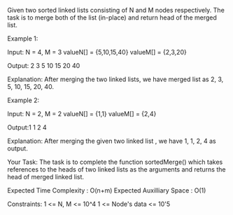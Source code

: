 Given two sorted linked lists consisting of N and M nodes respectively. The task is to merge both of the list (in-place) and return head of the merged list.
 

Example 1:

Input:
N = 4, M = 3 
valueN[] = {5,10,15,40}
valueM[] = {2,3,20}

Output: 2 3 5 10 15 20 40

Explanation: After merging the two linked
lists, we have merged list as 2, 3, 5,
10, 15, 20, 40.

Example 2:

Input:
N = 2, M = 2
valueN[] = {1,1}
valueM[] = {2,4}

Output:1 1 2 4

Explanation: After merging the given two
linked list , we have 1, 1, 2, 4 as
output.

Your Task:
The task is to complete the function sortedMerge() which takes references to the heads of two linked lists as the arguments and returns the head of merged linked list.

Expected Time Complexity : O(n+m)
Expected Auxilliary Space : O(1)

Constraints:
1 <= N, M <= 10^4
1 <= Node's data <= 10'5